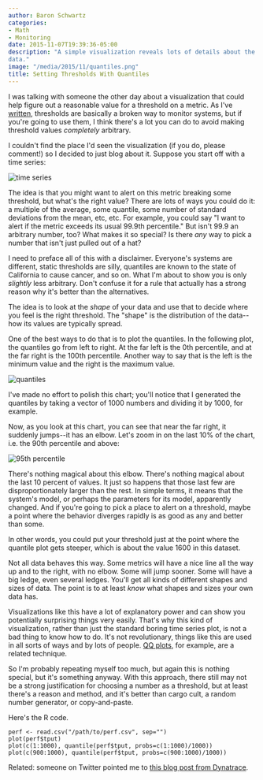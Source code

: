 ```yaml
---
author: Baron Schwartz
categories:
- Math
- Monitoring
date: 2015-11-07T19:39:36-05:00
description: "A simple visualization reveals lots of details about the shape of
data."
image: "/media/2015/11/quantiles.png"
title: Setting Thresholds With Quantiles
---
```


I was talking with someone the other day about a visualization that could help
figure out a reasonable value for a threshold on a metric. As I've
[written](https://www.vividcortex.com/blog/2013/04/10/2-reasons-why-threshold-based-monitoring-is-hopelessly-broken/),
thresholds are basically a broken way to monitor systems, but if you're going to
use them, I think there's a lot you can do to avoid making threshold values
*completely* arbitrary.

I couldn't find the place I'd seen the visualization (if you do, please
comment!) so I decided to just blog about it. Suppose you start off with a time
series:

![time series](/media/2015/11/time-series.png)

<!--more-->

The idea is that you might want to alert on this metric breaking some threshold,
but what's the right value? There are lots of ways you could do it: a multiple
of the average, some quantile, some number of standard deviations from the mean,
etc, etc. For example, you could say "I want to alert if the metric exceeds its
usual 99.9th percentile." But isn't 99.9 an arbitrary number, too? What makes it
so special? Is there *any* way to pick a number that isn't just pulled out of a
hat?

I need to preface all of this with a disclaimer. Everyone's systems are
different, static thresholds are silly, quantiles are known to the state of
California to cause cancer, and so on. What I'm about to show you is only
*slightly* less arbitrary. Don't confuse it for a rule that actually has a
strong reason why it's better than the alternatives.

The idea is to look at the *shape* of your data and use that to decide where you
feel is the right threshold. The "shape" is the distribution of the data--how
its values are typically spread.

One of the best ways to do that is to plot the quantiles. In the following plot,
the quantiles go from left to right. At the far left is the 0th percentile, and
at the far right is the 100th percentile. Another way to say that is the left is
the minimum value and the right is the maximum value.

![quantiles](/media/2015/11/quantiles.png)

I've made no effort to polish this chart; you'll notice that I generated the
quantiles by taking a vector of 1000 numbers and dividing it by 1000, for
example.

Now, as you look at this chart, you can see that near the far right, it suddenly
jumps--it has an elbow. Let's zoom in on the last 10% of the chart, i.e. the 90th
percentile and above:

![95th percentile](/media/2015/11/95-percent.png)

There's nothing magical about this elbow. There's nothing magical about the last
10 percent of values. It just so happens that those last few are
disproportionately larger than the rest. In simple terms, it means that the
system's model, or perhaps the parameters for its model, apparently changed.
And if you're going to pick a place to alert on a threshold, maybe a point where
the behavior diverges rapidly is as good as any and better than some.

In other words, you could put your threshold just at the point where the
quantile plot gets steeper, which is about the value 1600 in this dataset.

Not all data behaves this way. Some metrics will have a nice line all the way up
and to the right, with no elbow. Some will jump sooner. Some will have a big
ledge, even several ledges. You'll get all kinds of different shapes and sizes
of data. The point is to at least *know* what shapes and sizes your own data
has.

Visualizations like this have a lot of explanatory power and can show you
potentially surprising things very easily. That's why this kind of
visualization, rather than just the standard boring time series plot, is not a
bad thing to know how to do. It's not revolutionary, things like this are used
in all sorts of ways and by lots of people. [QQ
plots](https://en.wikipedia.org/wiki/Q%E2%80%93Q_plot), for example, are a
related technique.

So I'm probably repeating myself too much, but again this is nothing special,
but it's something anyway. With this approach, there still may not be a strong
justification for choosing a number as a threshold, but at least there's a
reason and method, and it's better than cargo cult, a random number generator,
or copy-and-paste.

Here's the R code.

    perf <- read.csv("/path/to/perf.csv", sep="")
    plot(perf$tput)
    plot(c(1:1000), quantile(perf$tput, probs=c(1:1000)/1000))
    plot(c(900:1000), quantile(perf$tput, probs=c(900:1000)/1000))

Related: someone on Twitter pointed me to [this blog post from Dynatrace](http://apmblog.dynatrace.com/2012/11/14/why-averages-suck-and-percentiles-are-great/).
